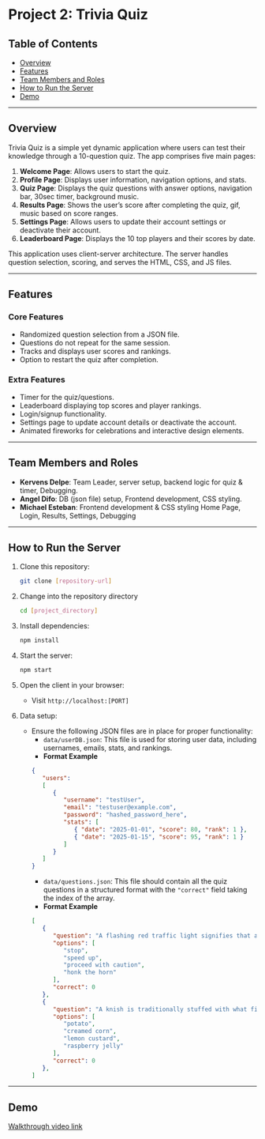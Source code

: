 # Project 2: Trivia Quiz

## Table of Contents
- [Overview](#overview)
- [Features](#features)
- [Team Members and Roles](#team-members-and-roles)
- [How to Run the Server](#how-to-run-the-server)
- [Demo](#demo)

---

## Overview
Trivia Quiz is a simple yet dynamic application where users can test their knowledge through a 10-question quiz. The app comprises five main pages:
1. **Welcome Page**: Allows users to start the quiz.
2. **Profile Page**: Displays user information, navigation options, and stats.
3. **Quiz Page**: Displays the quiz questions with answer options, navigation bar, 30sec timer, background music.
4. **Results Page**: Shows the user’s score after completing the quiz, gif, music based on score ranges.
5. **Settings Page**: Allows users to update their account settings or deactivate their account.
6. **Leaderboard Page**: Displays the 10 top players and their scores by date.

This application uses client-server architecture. The server handles question selection, scoring, and serves the HTML, CSS, and JS files.

---

## Features
### Core Features
- Randomized question selection from a JSON file.
- Questions do not repeat for the same session.
- Tracks and displays user scores and rankings.
- Option to restart the quiz after completion.

### Extra Features
- Timer for the quiz/questions.
- Leaderboard displaying top scores and player rankings.
- Login/signup functionality.
- Settings page to update account details or deactivate the account.
- Animated fireworks for celebrations and interactive design elements.

---

## Team Members and Roles
- **Kervens Delpe**: Team Leader, server setup, backend logic for quiz & timer, Debugging.
- **Angel Difo**: DB (json file) setup, Frontend development, CSS styling.
- **Michael Esteban**: Frontend development & CSS styling Home Page, Login, Results, Settings, Debugging

---

## How to Run the Server
1. Clone this repository:
   ```bash
   git clone [repository-url]
   ```

2. Change into the repository directory
   ```bash
   cd [project_directory]
   ```

3. Install dependencies:
   ```bash
   npm install
   ```
4. Start the server:
   ```bash
   npm start
   ```
5. Open the client in your browser:
   - Visit `http://localhost:[PORT]` 

6. Data setup:
   - Ensure the following JSON files are in place for proper functionality:
      - `data/userDB.json`: This file is used for storing user data, including usernames, emails, stats, and rankings.
      - **Format Example**
      ```json
      {
         "users": 
         [
            {
               "username": "testUser",
               "email": "testuser@example.com",
               "password": "hashed_password_here",
               "stats": [
                  { "date": "2025-01-01", "score": 80, "rank": 1 },
                  { "date": "2025-01-15", "score": 95, "rank": 1 }
               ]
            }
         ]
      }
      ```
      - `data/questions.json`: This file should contain all the quiz questions in a structured format with the `"correct"` field taking the index of the array.
      - **Format Example**
      ```json
      [
         {
            "question": "A flashing red traffic light signifies that a driver should do what?",
            "options": [
               "stop",
               "speed up",
               "proceed with caution",
               "honk the horn"
            ],
            "correct": 0
         },
         {
            "question": "A knish is traditionally stuffed with what filling?",
            "options": [
               "potato",
               "creamed corn",
               "lemon custard",
               "raspberry jelly"
            ],
            "correct": 0
         },
      ]
      ```

---

## Demo 
[Walkthrough video link](https://github.com/kdelpe/Quiz_App)
